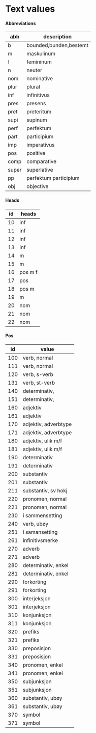 # Text values
#### Abbreviations
abb  |description
-----|-----------
b    |bounded,bunden,bestemt
m    |maskulinum
f    |femininum
n    |neuter
nom  |nominative
plur |plural
inf  |infinitivus
pres |presens
pret |preteritum
supi |supinum
perf |perfektum
part |participium
imp  |imperativus
pos  |positive
comp |comparative
super|superlative
pp   |perfektum participium
obj  |objective

#### Heads
id|heads
--|-----
10|inf    |pres    |inf pres|pret    |pp supi |pp n   |pp m f |pp b  |pp plur|pres part|imp
11|inf    |inf     |pres    |inf pres|pret    |pp supi|pp n   |pp m f|pp f   |pp b     |pp plur|pres part|imp|imp|imp
12|inf    |pres    |pret    |supi    |imp
13|inf    |pres    |pret    |supi
14|m      |f       |n       |b       |plur
15|m      |f       |n       |b       |plur    |comp   |super  |super b
16|pos m f|pos plur|pos b   |pos n   |comp    |super  |super b
17|pos    |comp    |super
18|pos m  |pos f   |pos n   |pos b   |pos plur|comp   |super  |super b
19|m      |f       |n       |plur
20|nom    |b       |plur    |plur b
21|nom    |b       |plur    |plur b
22|nom    |obj

#### Pos
id|value
--|-----
100|verb, normal
111|verb, normal
120|verb, s-verb
131|verb, st-verb
140|determinativ, <adj>
151|determinativ, <adj>
160|adjektiv
161|adjektiv
170|adjektiv, adverbtype
171|adjektiv, adverbtype
180|adjektiv, ulik m/f
181|adjektiv, ulik m/f
190|determinativ
191|determinativ
200|substantiv
201|substantiv
211|substantiv, sv hokj
220|pronomen, normal
221|pronomen, normal
230|i sammensetting
240|verb, ubøy
251|i samansetting
261|infinitivsmerke
270|adverb
271|adverb
280|determinativ, enkel
281|determinativ, enkel
290|forkorting
291|forkorting
300|interjeksjon
301|interjeksjon
310|konjunksjon
311|konjunksjon
320|prefiks
321|prefiks
330|preposisjon
331|preposisjon
340|pronomen, enkel
341|pronomen, enkel
350|subjunksjon
351|subjunksjon
360|substantiv, ubøy
361|substantiv, ubøy
370|symbol
371|symbol